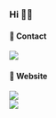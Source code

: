 ### Hi 🙌🏻


#### 📩 Contact 
<a href="mailto:proysm5154@naver.com"><img src="https://img.shields.io/badge/Mail-EA4335?style=flat-square&logo=Gmail&logoColor=white"/></a>

#### 🐥 Website 
<a href="https://velog.io/@proysm5154"><img src="https://img.shields.io/badge/Blog-20C997?style=flat-square&logo=Velog&logoColor=white"/></a> <br>
<a href="https://boundless-ton-d1f.notion.site/2322830dcd264b029b00660af28b777a?pvs=4"><img src="https://img.shields.io/badge/Notion-000000?style=flat-square&logo=Notion&logoColor=white"/></a>

<br>

<!--
**proysm/proysm** is a ✨ _special_ ✨ repository because its `README.md` (this file) appears on your GitHub profile.

Here are some ideas to get you started:

- 🔭 I’m currently working on ...
- 🌱 I’m currently learning ...
- 👯 I’m looking to collaborate on ...
- 🤔 I’m looking for help with ...
- 💬 Ask me about ...
- 📫 How to reach me: ...
- 😄 Pronouns: ...
- ⚡ Fun fact: ...
-->
